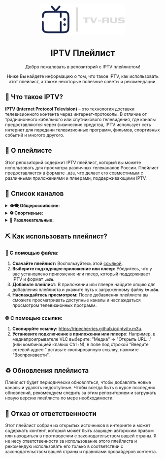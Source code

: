 <div align="center">
  <img alt="iptv logo" src="https://github.com/RipeCherries/iptv/blob/main/assets/logo.png" height="100" />
</div>

<div align="center">
  <h1>IPTV Плейлист</h1>
  <p>Добро пожаловать в репозиторий с IPTV плейлистом!</p>
  <p>Ниже Вы найдете информацию о том, что такое IPTV, как использовать этот плейлист, а также некоторые полезные советы и рекомендации.</p>
</div>

## 🔎 Что такое IPTV?
**IPTV (Internet Protocol Television)** – это технология доставки телевизионного контента через интернет-протоколы. В отличие от традиционного кабельного или спутникового телевидения, где каналы предоставляются через физические средства, IPTV использует сеть интернет для передачи телевизионных программ, фильмов, спортивных событий и многого другого.

## 📝 О плейлисте
Этот репозиторий содержит IPTV плейлист, который вы можете использовать для просмотра различных телеканалов России. Плейлист предоставляется в формате **`.m3u`**, что делает его совместимым с различными приложениями и плеерами, поддерживающими IPTV.

## 📄 Список каналов
<details>
  <summary><strong>👁‍🗨 Общероссийские:</strong></summary>
  
  | ID | Логотип | Название | Статус |
  |:--:|:-------:|:--------:|:------:|
  | 1  | [<img src="http://epg.it999.ru/img2/983.png" height="50" />](http://epg.it999.ru/img2/983.png) | Первый HD | ✅ Работает |
  | 2  | [<img src="http://epg.it999.ru/img2/984.png" height="50" />](http://epg.it999.ru/img2/984.png) | Россия 1 HD | ✅ Работает |
  | 3  | [<img src="http://epg.it999.ru/img2/2001.png" height="50" />](http://epg.it999.ru/img2/2001.png) | НТВ HD | ✅ Работает |
  | 4  | [<img src="http://epg.it999.ru/img2/1683.png" height="50" />](http://epg.it999.ru/img2/1683.png) | Россия 24 | ✅ Работает |
  | 5  | [<img src="http://epg.it999.ru/img2/2051.png" height="50" />](http://epg.it999.ru/img2/2051.png) | Матч! HD | ✅ Работает |
  | 6  | [<img src="http://epg.it999.ru/img2/740.png" height="50" />](http://epg.it999.ru/img2/740.png) | Карусель | ✅ Работает |
  | 7  | [<img src="http://epg.it999.ru/img2/2487.png" height="50" />](http://epg.it999.ru/img2/2487.png) | РЕН ТВ HD | ✅ Работает |
  | 8  | [<img src="http://epg.it999.ru/img2/2141.png" height="50" />](http://epg.it999.ru/img2/2141.png) | Спас | ✅ Работает |
  | 9  | [<img src="http://epg.it999.ru/img2/79.png" height="50" />](http://epg.it999.ru/img2/79.png) | СТС | ✅ Работает |
  | 10 | [<img src="http://epg.it999.ru/img2/304.png" height="50" />](http://epg.it999.ru/img2/304.png) | Домашний HD | ✅ Работает |
  | 11 | [<img src="http://epg.it999.ru/img2/698.png" height="50" />](http://epg.it999.ru/img2/698.png) | ТВ3 | ✅ Работает |
  | 12 | [<img src="http://epg.it999.ru/img2/2765.png" height="50" />](http://epg.it999.ru/img2/2765.png) | Пятница! HD | ✅ Работает |
  | 13 | [<img src="http://epg.it999.ru/img2/405.png" height="50" />](http://epg.it999.ru/img2/405.png) | Звезда HD | ✅ Работает |
  | 14 | [<img src="http://epg.it999.ru/img2/2078.png" height="50" />](http://epg.it999.ru/img2/2078.png) | Мир 24 HD | ✅ Работает |
  | 15 | [<img src="http://epg.it999.ru/img2/1767.png" height="50" />](http://epg.it999.ru/img2/1767.png) | ТНТ HD | ✅ Работает |
  | 16 | [<img src="http://epg.it999.ru/img2/897.png" height="50" />](http://epg.it999.ru/img2/897.png) | Муз-ТВ | ✅ Работает |
</details>

<details>
  <summary><strong>⚽️ Спортивные:</strong></summary>
  
  | ID | Логотип | Название | Статус |
  |:--:|:-------:|:--------:|:------:|
  | 17 | [<img src="http://epg.it999.ru/img2/2042.png" height="50" />](http://epg.it999.ru/img2/2042.png) | Матч! СТРАНА | ✅ Работает |
  | 18 | [<img src="http://epg.it999.ru/img2/2003.png" height="50" />](http://epg.it999.ru/img2/2003.png) | Матч! АРЕНА | ✅ Работает |
  | 19 | [<img src="http://epg.it999.ru/img2/2050.png" height="50" />](http://epg.it999.ru/img2/2050.png) | Матч! ИГРА | ✅ Работает |
  | 20 | [<img src="http://epg.it999.ru/img2/2054.png" height="50" />](http://epg.it999.ru/img2/2054.png) | Матч! БОЕЦ | ✅ Работает |
  | 21 | [<img src="http://epg.it999.ru/img2/2250.png" height="50" />](http://epg.it999.ru/img2/2250.png) | Матч! ПРЕМЬЕР HD | ✅ Работает |
</details>

<details>
  <summary><strong>🎉 Развлекательные:</strong></summary>
  
  | ID | Логотип | Название | Статус |
  |:--:|:-------:|:--------:|:------:|
  | 22 | [<img src="http://epg.it999.ru/img2/323.png" height="50" />](http://epg.it999.ru/img2/323.png) | 2x2 | ✅ Работает |
  | 23 | [<img src="http://epg.it999.ru/img2/1598.png" height="50" />](http://epg.it999.ru/img2/1598.png) | Че! | ✅ Работает |
  | 24 | [<img src="http://epg.it999.ru/img2/1322.png" height="50" />](http://epg.it999.ru/img2/1322.png) | СТС Love | ✅ Работает |
  | 25 | [<img src="http://epg.it999.ru/img2/898.png" height="50" />](http://epg.it999.ru/img2/898.png) | Телеканал Ю | ✅ Работает |
</details>

## ⛏ Как использовать плейлист?
### 💾 С помощью файла:
1. **Скачайте плейлист:** Воспользуйтесь этой [ссылкой](https://ripecherries.github.io/iptv/tv.m3u).
2. **Выберите подходящее приложение или плеер:** Убедитесь, что у вас установлено приложение или плеер, который поддерживает IPTV и формат **`.m3u`**.
3. **Добавьте плейлист:** В приложении или плеере найдите опцию для добавления плейлиста и укажите путь к загруженному файлу **`tv.m3u`**.
4. **Наслаждайтесь просмотром:** После добавления плейлиста вы сможете просматривать доступные каналы и наслаждаться просмотром телевизионных программ.

### 🌐 С помощью ссылки:
1. **Скопируйте ссылку:** https://ripecherries.github.io/iptv/tv.m3u.
2. **Установите подключение в приложении или плеере:** Например, в медиапроигрывателе VLC выберите: "Медиа" -> "Открыть URL..." (или комбинацией клавиш Ctrl+N), в поле под строкой "Введите сетевой адрес:" вставьте скопированную ссылку, нажмите "Воспроизвести".

## ♻️ Обновления плейлиста
Плейлист будет периодически обновляться, чтобы добавлять новые каналы и удалять недоступные. Чтобы всегда быть в курсе последних обновлений, рекомендуем следить за этим репозиторием и загружать новую версию плейлиста по мере необходимости.

## 🛑 Отказ от ответственности
Этот плейлист собран из открытых источников в интернете и может содержать контент, который может быть защищен авторским правом или находиться в противоречии с законодательством вашей страны. Я не несу ответственности за использование этого плейлиста и рекомендую использовать его только в соответствии с законодательством вашей страны и правилами провайдеров контента.
